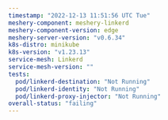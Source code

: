 ```yaml
---
timestamp: "2022-12-13 11:51:56 UTC Tue"
meshery-component: meshery-linkerd
meshery-component-version: edge
meshery-server-version: "v0.6.34"
k8s-distro: minikube
k8s-version: "v1.23.13"
service-mesh: Linkerd
service-mesh-version: ""
tests:
  pod/linkerd-destination: "Not Running"
  pod/linkerd-identity: "Not Running"
  pod/linkerd-proxy-injector: "Not Running"
overall-status: "failing"
---
```

